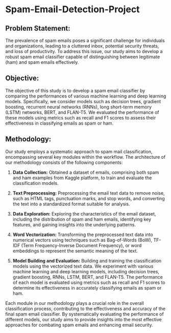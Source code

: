 # Spam-Email-Detection-Project

## **Problem Statement:**
The prevalence of spam emails poses a significant challenge for individuals and organizations, leading to a cluttered inbox, potential security threats, and loss of productivity. To address this issue, our study aims to develop a robust spam email classifier capable of distinguishing between legitimate (ham) and spam emails effectively.

## **Objective:**
The objective of this study is to develop a spam email classifier by comparing the performances of various machine learning and deep learning models. Specifically, we consider models such as decision trees, gradient boosting, recurrent neural networks (RNNs), long short-term memory (LSTM) networks, BERT, and FLAN-T5. We evaluated the performance of these models using metrics such as recall and F1 scores to assess their effectiveness in classifying emails as spam or ham.

## **Methodology:**
Our study employs a systematic approach to spam mail classification, encompassing several key modules within the workflow. The architecture of our methodology consists of the following components:

1. **Data Collection:**
   Obtained a dataset of emails, comprising both spam and ham examples from Kaggle platform, to train and evaluate the classification models.

2. **Text Preprocessing:**
   Preprocessing the email text data to remove noise, such as HTML tags, punctuation marks, and stop words, and converting the text into a standardized format suitable for analysis.

3. **Data Exploration:**
   Exploring the characteristics of the email dataset, including the distribution of spam and ham emails, identifying key features, and gaining insights into the underlying patterns.

4. **Word Vectorization:**
   Transforming the preprocessed text data into numerical vectors using techniques such as Bag-of-Words (BoW), TF-IDF (Term Frequency-Inverse Document Frequency), or word embeddings to represent the semantic meaning of the text.

5. **Model Building and Evaluation:**
   Building and training the classification models using the vectorized text data. We experiment with various machine learning and deep learning models, including decision trees, gradient boosting, RNNs, LSTM, BERT, and FLAN-T5. The performance of each model is evaluated using metrics such as recall and F1 scores to determine its effectiveness in accurately classifying emails as spam or ham.

Each module in our methodology plays a crucial role in the overall classification process, contributing to the effectiveness and accuracy of the final spam email classifier. By systematically evaluating the performance of different models, our study aims to provide insights into the most effective approaches for combating spam emails and enhancing email security.
